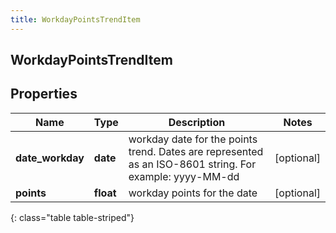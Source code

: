 ```yaml
---
title: WorkdayPointsTrendItem
---
```

## WorkdayPointsTrendItem

## Properties

|Name | Type | Description | Notes|
|------------ | ------------- | ------------- | -------------|
| **date_workday** | **date** | workday date for the points trend. Dates are represented as an ISO-8601 string. For example: yyyy-MM-dd | [optional] |
| **points** | **float** | workday points for the date | [optional] |
{: class="table table-striped"}


